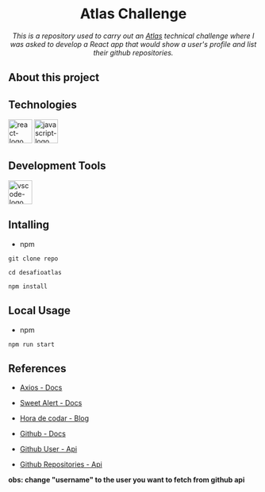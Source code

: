 <h1 align="center">Atlas Challenge</h1>

<p align="center">
  <i>
    This is a repository used to carry out an <a href="https://www.atlasgr.com.br/">Atlas</a> technical challenge where I was asked to develop a React app that would show a user's profile and list their github repositories.
  </i>
</p>

<!-- img app -->

##  About this project

<!-- about -->

## Technologies

<p>

  <img width="48" src="https://upload.wikimedia.org/wikipedia/commons/thumb/a/a7/React-icon.svg/512px-React-icon.svg.png" alt="react-logo"/>
  <img width="48" src="https://www.freepnglogos.com/uploads/javascript-png/javascript-vector-logo-yellow-png-transparent-javascript-vector-12.png" alt="javascript-logo"/>

</p>


## Development Tools

<p>

  <img width="48" src="https://upload.wikimedia.org/wikipedia/commons/thumb/9/9a/Visual_Studio_Code_1.35_icon.svg/2048px-Visual_Studio_Code_1.35_icon.svg.png" alt="vscode-logo"/>

</p>

## Intalling

- npm

```
git clone repo
```

```
cd desafioatlas
```

```
npm install
```

## Local Usage

- npm

```
npm run start
```

## References

- [Axios - Docs](https://axios-http.com/ptbr/docs/intro)

- [Sweet Alert - Docs](https://sweetalert.js.org/guides/)

- [Hora de codar - Blog](https://www.horadecodar.com.br/2021/08/06/como-pegar-o-mes-da-data-em-javascript/)

- [Github - Docs](https://docs.github.com/en/rest)

- [Github User - Api](https://api.github.com/users/username)

- [Github Repositories - Api](https://api.github.com/users/username/repos)

__obs: change "username" to the user you want to fetch from github api__

